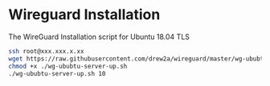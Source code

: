 # Wireguard Installation

The WireGuard Installation script for Ubuntu 18.04 TLS

```sh
ssh root@xxx.xxx.x.xx
wget https://raw.githubusercontent.com/drew2a/wireguard/master/wg-ububtu-server-up.sh
chmod +x ./wg-ububtu-server-up.sh
./wg-ububtu-server-up.sh 10
```
